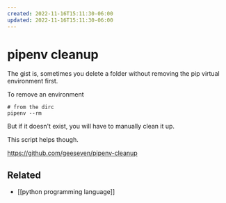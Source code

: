 ```yaml
---
created: 2022-11-16T15:11:30-06:00
updated: 2022-11-16T15:11:30-06:00
---
```

# pipenv cleanup

The gist is, sometimes you delete a folder without removing the pip virtual environment first.

To remove an environment
```shell
# from the dirc
pipenv --rm
```

But if it doesn't exist, you will have to manually clean it up.

This script helps though.

https://github.com/geeseven/pipenv-cleanup


## Related
- [[python programming language]]